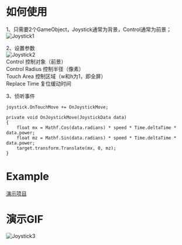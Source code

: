 # 如何使用
1、只需要2个GameObject，Joystick通常为背景，Control通常为前景；  
![Joystick1](https://raw.githubusercontent.com/RickJiangShu/Joystick-Example/master/Poster/Joystick1.jpg "Joystick1")  
  
2、设置参数  
![Joystick2](https://raw.githubusercontent.com/RickJiangShu/Joystick-Example/master/Poster/Joystick2.jpg "Joystick2")  
Control 控制对象（前景）  
Control Radius 控制半径（像素）  
Touch Area 控制区域（w和h为1，即全屏）  
Replace Time 复位缓动时间  
  
3、侦听事件  
```
joystick.OnTouchMove += OnJoystickMove;

private void OnJoystickMove(JoystickData data)
{
    float mx = Mathf.Cos(data.radians) * speed * Time.deltaTime * data.power;
    float mz = Mathf.Sin(data.radians) * speed * Time.deltaTime * data.power;
    target.transform.Translate(mx, 0, mz);
}
```  
  


# Example
[演示项目](https://github.com/RickJiangShu/Joystick-Example "Example")  
  
  
# 演示GIF
![Joystick3](https://raw.githubusercontent.com/RickJiangShu/Joystick-Example/master/Poster/Joystick-example.gif "Joystick3")
